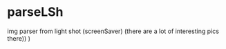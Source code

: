 # parseLSh
img parser from light shot (screenSaver) 
(there are a lot of interesting pics there)) )
